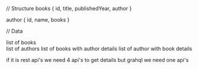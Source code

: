 // Structure
books {
id,
title,
publishedYear,
author }

author {
id,
name,
books }

// Data

list of books  
list of authors
list of books with author details
list of author with book details

if it is rest api's we need 4 api's to get details but grahql we need one api's
